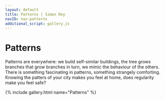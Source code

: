 ```yaml
---
layout: default
title: Patterns | Simon Rey
navID: nav-patterns
additional_script: gallery.js
---
```


# Patterns

Patterns are everywhere: we build self-similar buildings, the tree grows branches
that grow branches in turn, we mimic the behaviour of the others. 
There is something fascinating in patterns, something strangely comforting. 
Knowing the patters of your city makes you feel at home,
does regularity make you feel safe?

{% include gallery.html name="Patterns" %}
